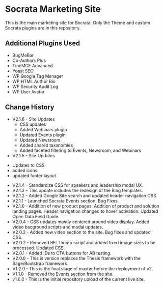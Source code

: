 # Socrata Marketing Site
This is the main marketing site for Socrata. Only the Theme and custom Socrata plugins are in this repository.

Additional Plugins Used
---
- BugMeBar
- Co-Authors Plus
- TineMCE Advanced
- Yoast SEO
- WP Google Tag Manager
- WP HTML Author Bio
- WP Security Audit Log
- WP User Avatar

Change History
---
- V2.1.6 - Site Updates
  * CSS updates
  * Added Webinars plugin
  * Updated Events plugin
  * Updated Newsroom
  * Added shared taxonomies
  * Added faceted filtering to Events, Newsroom, and Webinars
- V2.1.5 - Site Updates
 * Updates to CSS
 * added icons
 * updated footer layout
- V2.1.4 - Standardize CSS for speakers and leadership modal UX.
- V2.1.3 - This update includes the redesign of the Blog templates.
- V2.1.2 - Added Google Site search and updated header navigation CSS.
- V2.1.1 - Launched Socrata Events section. Bug Fixes.
- V2.1.0 - Addition of new product pages. Addition of product and solution landing pages. Header navigation changed to hover activation. Updated Open Data Field Guide.
- V2.0.4 - CSS updates mostly centered around video display. Added video bacground scripts and modal updates.
- V2.0.3 - Added new video section to the site. Bug fixes and updated CSS.
- V2.0.2 - Removed BFI Thumb script and added fixed image sizes to be processed. Updated CSS.
- V2.0.1 - Added IDs to CTA buttons for AB testing.
- V2.0.0 - This is version replaces the Thesis framework with the Sage/Bootstrap framework.
- V1.2.0 - This is the final stage of master before the deployment of v2.
- V1.1.0 - Removed the Events section from the site.
- v1.0.0 - This is the initial repository upload of the current live site.
